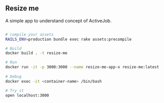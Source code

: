 ## Resize me 

A simple app to understand concept of ActiveJob.

```bash

# compile your assets
RAILS_ENV=production bundle exec rake assets:precompile

# Build
docker build . -t resize-me

# Run
docker run -it -p 3000:3000 --name resize-me-app-x resize-me:latest
 
# Debug 
docker exec -it <container-name> /bin/bash

# Try it
open localhost:3000
```



